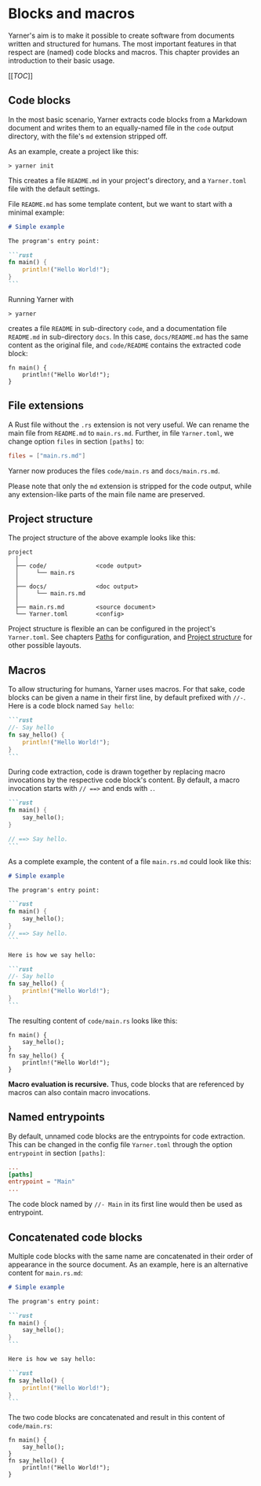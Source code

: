 # Blocks and macros

Yarner's aim is to make it possible to create software from documents written and structured for humans.
The most important features in that respect are (named) code blocks and macros.
This chapter provides an introduction to their basic usage.

[[_TOC_]]

## Code blocks

In the most basic scenario, Yarner extracts code blocks from a Markdown document and writes them to an equally-named file in the `code` output directory, with the file's `md` extension stripped off.

As an example, create a project like this:

```plaintext
> yarner init
```

This creates a file `README.md` in your project's directory, and a `Yarner.toml` file with the default settings.

File `README.md` has some template content, but we want to start with a minimal example:

````markdown
# Simple example

The program's entry point:

```rust
fn main() {
    println!("Hello World!");
}
```
````

Running Yarner with

```plaintext
> yarner
```

creates a file `README` in sub-directory `code`, and a documentation file `README.md` in sub-directory `docs`.
In this case, `docs/README.md` has the same content as the original file, and `code/README` contains the extracted code block:

```rust,noplaypen
fn main() {
    println!("Hello World!");
}
```

## File extensions

A Rust file without the `.rs` extension is not very useful. We can rename the main file from `README.md` to `main.rs.md`.
Further, in file `Yarner.toml`, we change option `files` in section `[paths]` to:

```toml
files = ["main.rs.md"]
```

Yarner now produces the files `code/main.rs` and `docs/main.rs.md`.

Please note that only the `md` extension is stripped for the code output, while any extension-like parts of the main file name are preserved.

## Project structure

The project structure of the above example looks like this:

```plaintext
project
  │
  ├── code/              <code output>
  │     └── main.rs
  │
  ├── docs/              <doc output>
  │     └── main.rs.md
  │
  ├── main.rs.md         <source document>
  └── Yarner.toml        <config>
```

Project structure is flexible an can be configured in the project's `Yarner.toml`.
See chapters [Paths](./config-paths.md) for configuration, and [Project structure](./project-structure.md)
for other possible layouts.

## Macros

To allow structuring for humans, Yarner uses macros.
For that sake, code blocks can be given a name in their first line, by default prefixed with `//-`.
Here is a code block named `Say hello`:

````markdown
```rust
//- Say hello
fn say_hello() {
    println!("Hello World!");
}
```
````

During code extraction, code is drawn together by replacing macro invocations by the respective code block's content.
By default, a macro invocation starts with `// ==>` and ends with `.`.

````markdown
```rust
fn main() {
    say_hello();
}

// ==> Say hello.
```
````

As a complete example, the content of a file `main.rs.md` could look like this:

````markdown
# Simple example

The program's entry point:

```rust
fn main() {
    say_hello();
}
// ==> Say hello.
```

Here is how we say hello:

```rust
//- Say hello
fn say_hello() {
    println!("Hello World!");
}
```
````

The resulting content of `code/main.rs` looks like this:

```rust,noplaypen
fn main() {
    say_hello();
}
fn say_hello() {
    println!("Hello World!");
}
```

**Macro evaluation is recursive.** Thus, code blocks that are referenced by macros can also contain macro invocations.

## Named entrypoints

By default, unnamed code blocks are the entrypoints for code extraction.
This can be changed in the config file `Yarner.toml` through the option `entrypoint` in section `[paths]`:

```toml
...
[paths]
entrypoint = "Main"
...
```

The code block named by `//- Main` in its first line would then be used as entrypoint.

## Concatenated code blocks

Multiple code blocks with the same name are concatenated in their order of appearance in the source document.
As an example, here is an alternative content for `main.rs.md`:

````markdown
# Simple example

The program's entry point:

```rust
fn main() {
    say_hello();
}
```

Here is how we say hello:

```rust
fn say_hello() {
    println!("Hello World!");
}
```
````

The two code blocks are concatenated and result in this content of `code/main.rs`:

```rust,noplaypen
fn main() {
    say_hello();
}
fn say_hello() {
    println!("Hello World!");
}
```

